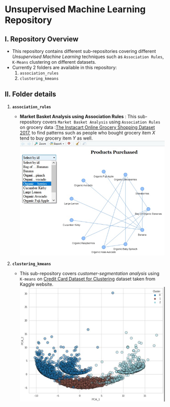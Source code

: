 # Unsupervised Machine Learning Repository

## I. Repository Overview
- This repository contains different sub-repositories covering different *Unsupervised Machine Learning* techniques such as  `Association Rules`, `K-Means` clustering on different datasets.
- Currently 2 folders are available in this repository:
  1. `association_rules`
  2. `clustering_kmeans`
  
## II. Folder details
1. **`association_rules`**
   - **Market Basket Analysis using Association Rules** : This sub-repository covers `Market Basket Analysis` using `Association Rules` on grocery data :[The Instacart Online Grocery Shopping Dataset 2017](https://www.instacart.com/datasets/grocery-shopping-2017), to find patterns such as people who bought grocery item *X* tend to buy grocery item *Y* as well.<br>
     <img src='./snippets/01.JPG' width='480' height='360' title='Network Graph'>

2. **`clustering_kmeans`**
   - This sub-repository covers *customer-segmentation analysis* using `K-means` on [Credit Card Dataset for Clustering](https://www.kaggle.com/datasets/arjunbhasin2013/ccdata.html) dataset taken from Kaggle website.<br>
     <img src='./snippets/02.JPG' width='480' height='360' title='Cluster Plot'> 
